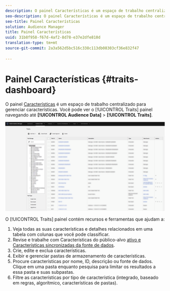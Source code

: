 ```yaml
---
description: O painel Características é um espaço de trabalho centralizado para gerenciar características.
seo-description: O painel Características é um espaço de trabalho centralizado para gerenciar características.
seo-title: Painel Características
solution: Audience Manager
title: Painel Características
uuid: 31b8f958-f67d-4af2-8d78-e37e2dfe810d
translation-type: tm+mt
source-git-commit: 2a3a562d5bc516c338c113db08303cf36e832f47

---
```



# Painel Características {#traits-dashboard}

O painel [Características](https://bank.demdex.com/portal/Traits/Traits.ddx#show/list) é um espaço de trabalho centralizado para gerenciar características. Você pode ver o [!UICONTROL Traits] painel navegando até **[!UICONTROL Audience Data]** > **[!UICONTROL Traits]**.

![](assets/traits-dashboard.png)

<!-- c_tb_dashboard.xml -->

O [!UICONTROL Traits] painel contém recursos e ferramentas que ajudam a:

1. Veja todas as suas características e detalhes relacionados em uma tabela com colunas que você pode classificar.
2. Revise e trabalhe com Características do público-alvo [ativo e Características sincronizadas da fonte de dados](../../features/traits/client-activity-synced-audience-traits.md).
3. Crie, edite e exclua características.
4. Exibir e gerenciar pastas de armazenamento de características.
5. Procure características por nome, ID, descrição ou fonte de dados. Clique em uma pasta enquanto pesquisa para limitar os resultados a essa pasta e suas subpastas.
6. Filtre as características por tipo de característica (integrado, baseado em regras, algorítmico, características de pastas).